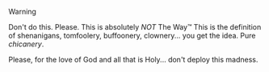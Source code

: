 > [!WARNING]
> Don't do this. Please. This is absolutely _NOT_ The Way™
> This is the definition of shenanigans, tomfoolery, buffoonery, clownery...
> you get the idea. Pure _chicanery_.
>
> Please, for the love of God and all that is Holy... don't deploy this
> madness.
